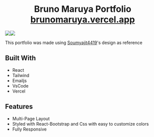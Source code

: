 <h1 align="center">
  Bruno Maruya Portfolio<br/>
  <a href="https://brunomaruya.vercel.app/" target="_blank">brunomaruya.vercel.app</a>
</h1>

<div >
  <div style="display: flex; ">  
    <img  align="top" src="https://github.com/brunomaruya/Portfolio/blob/main/gifs/Desktop.gif" />
    <img  src="https://github.com/brunomaruya/Portfolio/blob/main/gifs/Mobile.gif" />
  </div>
</div>

This portfolio was made using  [Soumyajit4419](https://github.com/soumyajit4419/Portfolio)'s design as reference

## Built With

- React
- Tailwind
- Emailjs
- VsCode
- Vercel

## Features

- Multi-Page Layout
- Styled with React-Bootstrap and Css with easy to customize colors
- Fully Responsive

